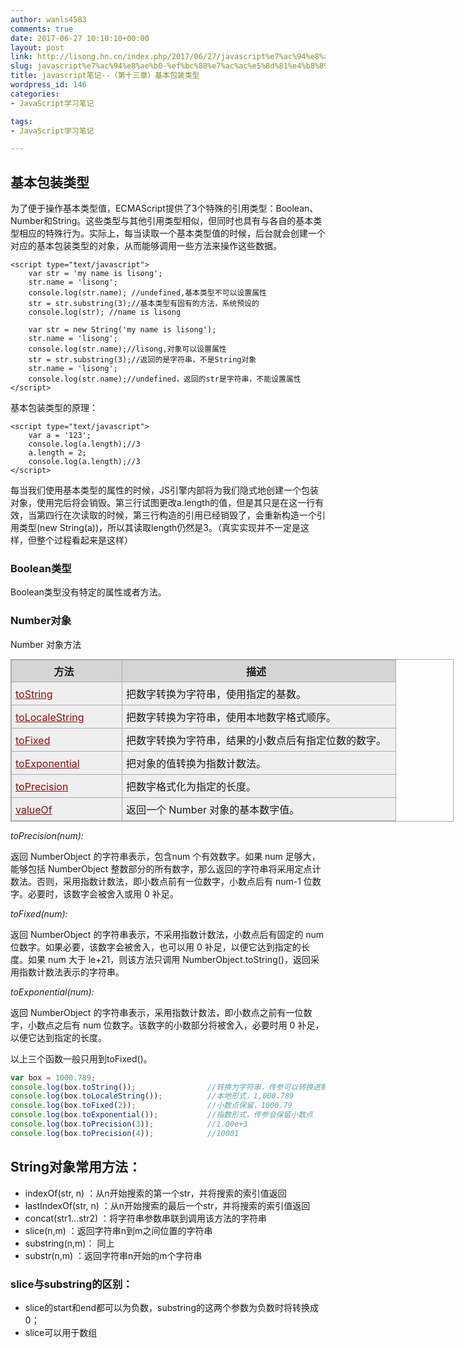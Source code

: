 ```yaml
---
author: wanls4583
comments: true
date: 2017-06-27 10:10:10+00:00
layout: post
link: http://lisong.hn.cn/index.php/2017/06/27/javascript%e7%ac%94%e8%ae%b0-%ef%bc%88%e7%ac%ac%e5%8d%81%e4%b8%89%e7%ab%a0%ef%bc%89%e5%9f%ba%e6%9c%ac%e5%8c%85%e8%a3%85%e7%b1%bb%e5%9e%8b/
slug: javascript%e7%ac%94%e8%ae%b0-%ef%bc%88%e7%ac%ac%e5%8d%81%e4%b8%89%e7%ab%a0%ef%bc%89%e5%9f%ba%e6%9c%ac%e5%8c%85%e8%a3%85%e7%b1%bb%e5%9e%8b
title: javascript笔记--（第十三章）基本包装类型
wordpress_id: 146
categories:
- JavaScript学习笔记

tags:
- JavaScript学习笔记

---
```


## 基本包装类型
为了便于操作基本类型值，ECMAScript提供了3个特殊的引用类型：Boolean、Number和String。这些类型与其他引用类型相似，但同时也具有与各自的基本类型相应的特殊行为。实际上，每当读取一个基本类型值的时候，后台就会创建一个对应的基本包装类型的对象，从而能够调用一些方法来操作这些数据。
```
<script type="text/javascript">
	var str = 'my name is lisong';
	str.name = 'lisong';
	console.log(str.name); //undefined,基本类型不可以设置属性
	str = str.substring(3);//基本类型有固有的方法，系统预设的
	console.log(str); //name is lisong

	var str = new String('my name is lisong');
	str.name = 'lisong';
	console.log(str.name);//lisong,对象可以设置属性
	str = str.substring(3);//返回的是字符串，不是String对象
	str.name = 'lisong';
	console.log(str.name);//undefined，返回的str是字符串，不能设置属性
</script>
```
基本包装类型的原理：
```
<script type="text/javascript">  
    var a = '123';
    console.log(a.length);//3
    a.length = 2;
    console.log(a.length);//3
</script>  
```
每当我们使用基本类型的属性的时候，JS引擎内部将为我们隐式地创建一个包装对象，使用完后将会销毁。第三行试图更改a.length的值，但是其只是在这一行有效，当第四行在次读取的时候，第三行构造的引用已经销毁了，会重新构造一个引用类型(new String(a))，所以其读取length仍然是3。（真实实现并不一定是这样，但整个过程看起来是这样）

### Boolean类型
Boolean类型没有特定的属性或者方法。

### Number对象
Number 对象方法

<table class="dataintable      " style="margin:10px 0px 0px; padding:0px; border:1px solid rgb(170,170,170); border-collapse:collapse; width:709px">
			<tbody style="margin:0px; padding:0px; border:0px">
				<tr style="margin:0px; padding:0px; border:0px">
					<th style="margin:0px; padding:5px 15px 5px 6px; border:1px solid rgb(170,170,170); vertical-align:baseline; width:155px; background-color:rgb(213,213,213)">
						方法
					</th>
					<th style="margin:0px; padding:5px 15px 5px 6px; border:1px solid rgb(170,170,170); vertical-align:baseline; background-color:rgb(213,213,213)">
						描述
					</th>
				</tr>
				<tr style="margin:0px; padding:0px; border:0px">
					<td style="margin:0px; padding:6px 15px 6px 6px; border:1px solid rgb(170,170,170); vertical-align:text-top; background-color:rgb(239,239,239)">
						<a target="_blank" href="http://www.w3school.com.cn/jsref/jsref_tostring_number.asp" style="margin:0px; padding:0px; border:0px; color:rgb(144,11,9); background:transparent">toString</a>
					</td>
					<td style="margin:0px; padding:6px 15px 6px 6px; border:1px solid rgb(170,170,170); vertical-align:text-top; background-color:rgb(239,239,239)">
						把数字转换为字符串，使用指定的基数。
					</td>
				</tr>
				<tr style="margin:0px; padding:0px; border:0px">
					<td style="margin:0px; padding:6px 15px 6px 6px; border:1px solid rgb(170,170,170); vertical-align:text-top; background-color:rgb(239,239,239)">
						<a target="_blank" href="http://www.w3school.com.cn/jsref/jsref_tolocalestring_number.asp" style="margin:0px; padding:0px; border:0px; color:rgb(144,11,9); background:transparent">toLocaleString</a>
					</td>
					<td style="margin:0px; padding:6px 15px 6px 6px; border:1px solid rgb(170,170,170); vertical-align:text-top; background-color:rgb(239,239,239)">
						把数字转换为字符串，使用本地数字格式顺序。
					</td>
				</tr>
				<tr style="margin:0px; padding:0px; border:0px">
					<td style="margin:0px; padding:6px 15px 6px 6px; border:1px solid rgb(170,170,170); vertical-align:text-top; background-color:rgb(239,239,239)">
						<a target="_blank" href="http://www.w3school.com.cn/jsref/jsref_tofixed.asp" style="margin:0px; padding:0px; border:0px; color:rgb(144,11,9); background:transparent">toFixed</a>
					</td>
					<td style="margin:0px; padding:6px 15px 6px 6px; border:1px solid rgb(170,170,170); vertical-align:text-top; background-color:rgb(239,239,239)">
						把数字转换为字符串，结果的小数点后有指定位数的数字。
					</td>
				</tr>
				<tr style="margin:0px; padding:0px; border:0px">
					<td style="margin:0px; padding:6px 15px 6px 6px; border:1px solid rgb(170,170,170); vertical-align:text-top; background-color:rgb(239,239,239)">
						<a target="_blank" href="http://www.w3school.com.cn/jsref/jsref_toexponential.asp" style="margin:0px; padding:0px; border:0px; color:rgb(144,11,9); background:transparent">toExponential</a>
					</td>
					<td style="margin:0px; padding:6px 15px 6px 6px; border:1px solid rgb(170,170,170); vertical-align:text-top; background-color:rgb(239,239,239)">
						把对象的值转换为指数计数法。
					</td>
				</tr>
				<tr style="margin:0px; padding:0px; border:0px">
					<td style="margin:0px; padding:6px 15px 6px 6px; border:1px solid rgb(170,170,170); vertical-align:text-top; background-color:rgb(239,239,239)">
						<a target="_blank" href="http://www.w3school.com.cn/jsref/jsref_toprecision.asp" style="margin:0px; padding:0px; border:0px; color:rgb(144,11,9); background:transparent">toPrecision</a>
					</td>
					<td style="margin:0px; padding:6px 15px 6px 6px; border:1px solid rgb(170,170,170); vertical-align:text-top; background-color:rgb(239,239,239)">
						把数字格式化为指定的长度。
					</td>
				</tr>
				<tr style="margin:0px; padding:0px; border:0px">
					<td style="margin:0px; padding:6px 15px 6px 6px; border:1px solid rgb(170,170,170); vertical-align:text-top; background-color:rgb(239,239,239)">
						<a target="_blank" href="http://www.w3school.com.cn/jsref/jsref_valueof_number.asp" style="margin:0px; padding:0px; border:0px; color:rgb(144,11,9); background:transparent">valueOf</a>
					</td>
					<td style="margin:0px; padding:6px 15px 6px 6px; border:1px solid rgb(170,170,170); vertical-align:text-top; background-color:rgb(239,239,239)">
						返回一个 Number 对象的基本数字值。
					</td>
				</tr>
			</tbody>
</table>

*toPrecision(num):*

返回 NumberObject 的字符串表示，包含num 个有效数字。如果 num 足够大，能够包括 NumberObject 整数部分的所有数字，那么返回的字符串将采用定点计数法。否则，采用指数计数法，即小数点前有一位数字，小数点后有 num-1 位数字。必要时，该数字会被舍入或用 0 补足。

*toFixed(num):*

返回 NumberObject 的字符串表示，不采用指数计数法，小数点后有固定的 num 位数字。如果必要，该数字会被舍入，也可以用 0 补足，以便它达到指定的长度。如果 num 大于 le+21，则该方法只调用 NumberObject.toString()，返回采用指数计数法表示的字符串。

*toExponential(num):*

返回 NumberObject 的字符串表示，采用指数计数法，即小数点之前有一位数字，小数点之后有 num 位数字。该数字的小数部分将被舍入，必要时用 0 补足，以便它达到指定的长度。

以上三个函数一般只用到toFixed()。
```javascript
var box = 1000.789;  
console.log(box.toString());                //转换为字符串，传参可以转换进制  
console.log(box.toLocaleString());          //本地形式，1,000.789  
console.log(box.toFixed(2));                //小数点保留，1000.79  
console.log(box.toExponential());           //指数形式，传参会保留小数点  
console.log(box.toPrecision(3));            //1.00e+3  
console.log(box.toPrecision(4));            //10001 
```
## String对象常用方法：

- indexOf(str, n) ：从n开始搜索的第一个str，并将搜索的索引值返回
- lastIndexOf(str, n) ：从n开始搜索的最后一个str，并将搜索的索引值返回
- concat(str1...str2) ：将字符串参数串联到调用该方法的字符串
- slice(n,m) ：返回字符串n到m之间位置的字符串
- substring(n,m)： 同上
- substr(n,m) ：返回字符串n开始的m个字符串

### slice与substring的区别：

- slice的start和end都可以为负数，substring的这两个参数为负数时将转换成0；
- slice可以用于数组
